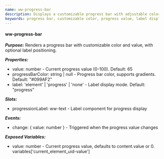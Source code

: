 ```yaml
---
name: ww-progress-bar
description: Displays a customizable progress bar with adjustable color and value, featuring an optional label that can be positioned inside the bar or as a separate element.
keywords: progress bar, customizable color, progress value, label display, gradient support, ww-text, progression label, component properties, default settings, children components
---
```


#### ww-progress-bar

***Purpose:***
Renders a progress bar with customizable color and value, with optional label positioning.

***Properties:***
- value: number - Current progress value (0-100). Default: 65
- progressBarColor: string | null - Progress bar color, supports gradients. Default: "#099AF2"
- label: 'element' | 'progress' | 'none' - Label display mode. Default: "progress"

***Slots:***
- progressionLabel: ww-text - Label component for progress display

***Events:***
- change: { value: number } - Triggered when the progress value changes

***Exposed Variables:***
- value: number - Current progress value, defaults to content.value or 0. variables['current_element_uid-value']
